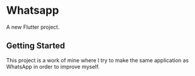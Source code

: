 # Whatsapp

A new Flutter project.

## Getting Started

This project is a work of mine where I try to make the same application as WhatsApp in order to improve myself.
